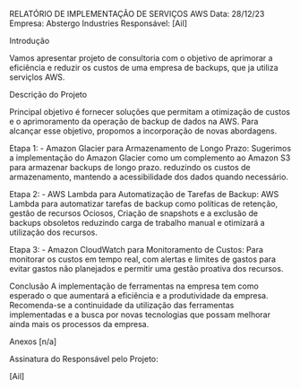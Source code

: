 RELATÓRIO DE IMPLEMENTAÇÃO DE SERVIÇOS AWS
Data: 28/12/23
Empresa: Abstergo Industries 
Responsável: [Ail]

Introdução

Vamos apresentar projeto de consultoria com o objetivo de aprimorar a eficiência e reduzir os custos de uma empresa de backups, que ja utiliza serviçlos AWS.

Descrição do Projeto

Principal objetivo é fornecer soluções que permitam a otimização de custos e o aprimoramento da operação de backup de dados na AWS. 
Para alcançar esse objetivo, propomos a incorporação de novas abordagens.

Etapa 1: - Amazon Glacier para Armazenamento de Longo Prazo:
Sugerimos a implementação do Amazon Glacier como um complemento ao Amazon S3 para armazenar backups de longo prazo. reduzindo os custos de armazenamento, mantendo a acessibilidade dos dados quando necessário.

Etapa 2: - AWS Lambda para Automatização de Tarefas de Backup:
AWS Lambda para automatizar tarefas de backup como políticas de retenção, gestão de recursos Ociosos, Criação de snapshots e a exclusão de backups obsoletos reduzindo carga de trabalho manual e otimizará a utilização dos recursos.

Etapa 3: - Amazon CloudWatch para Monitoramento de Custos:
Para monitorar os custos em tempo real, com alertas e limites de gastos para evitar gastos não planejados e permitir uma gestão proativa dos recursos.

Conclusão
A implementação de ferramentas na empresa tem como esperado o que aumentará a eficiência e a produtividade da empresa. Recomenda-se a continuidade da utilização das ferramentas implementadas e a busca por novas tecnologias que possam melhorar ainda mais os processos da empresa.

Anexos
[n/a]

Assinatura do Responsável pelo Projeto:

[Ail]
